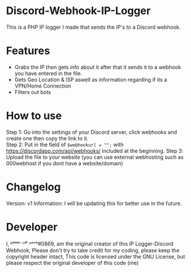# Discord-Webhook-IP-Logger
This is a PHP IP logger I made that sends the IP's to a Discord webhook.  
# Features
- Grabs the IP then gets info about it after that it sends it to a webhook you have entered in the file.  
- Gets Geo Location & ISP aswell as information regarding if its a VPN/Home Connection  
- Filters out bots  
# How to use
Step 1: Go into the settings of your Discord server, click webhooks and create one then copy the link to it.  
Step 2: Put in the field of `$webhookurl = "";` with https://discordapp.com/api/webhooks/ included at the beginning.
Step 3: Upload the file to your website (you can use external webhosting such as 000webhost if you dont have a website/domain)


# Changelog
Version: v1
Information:
I will be updating this for better use in the future.

# Developer
I, ᴮᵉᵗᵗᵉʳ ᴼᶠᶠ ᴳᵒⁿᵉ#0869, am the original creator of this IP Logger-Discord Webhook,
Please don't try to take credit for my coding, please keep the copyright header intact,
This code is licensed under the GNU License, but please respect the original developer of this code (me)

